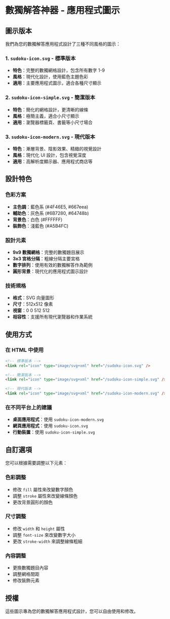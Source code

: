 # 數獨解答神器 - 應用程式圖示

## 圖示版本

我們為您的數獨解答應用程式設計了三種不同風格的圖示：

### 1. `sudoku-icon.svg` - 標準版本
- **特色**：完整的數獨網格設計，包含所有數字 1-9
- **風格**：現代化設計，使用藍色主題色彩
- **適用**：主要應用程式圖示，適合各種尺寸顯示

### 2. `sudoku-icon-simple.svg` - 簡潔版本
- **特色**：簡化的網格設計，更清晰的線條
- **風格**：極簡主義，適合小尺寸顯示
- **適用**：瀏覽器標籤頁、書籤等小尺寸場合

### 3. `sudoku-icon-modern.svg` - 現代版本
- **特色**：漸層背景、陰影效果、精緻的視覺設計
- **風格**：現代化 UI 設計，包含視覺深度
- **適用**：高解析度顯示器、應用程式商店等

## 設計特色

### 色彩方案
- **主色調**：藍色系 (#4F46E5, #667eea)
- **輔助色**：灰色系 (#6B7280, #64748b)
- **背景色**：白色 (#FFFFFF)
- **裝飾色**：淺藍色 (#A5B4FC)

### 設計元素
- **9x9 數獨網格**：完整的數獨題目展示
- **3x3 宮格分隔**：粗線分隔主要宮格
- **數字排列**：使用有效的數獨解答作為範例
- **圓形背景**：現代化的應用程式圖示設計

### 技術規格
- **格式**：SVG 向量圖形
- **尺寸**：512x512 像素
- **視窗**：0 0 512 512
- **相容性**：支援所有現代瀏覽器和作業系統

## 使用方式

### 在 HTML 中使用
```html
<!-- 標準版本 -->
<link rel="icon" type="image/svg+xml" href="/sudoku-icon.svg" />

<!-- 簡潔版本 -->
<link rel="icon" type="image/svg+xml" href="/sudoku-icon-simple.svg" />

<!-- 現代版本 -->
<link rel="icon" type="image/svg+xml" href="/sudoku-icon-modern.svg" />
```

### 在不同平台上的建議
- **桌面應用程式**：使用 `sudoku-icon-modern.svg`
- **網頁應用程式**：使用 `sudoku-icon.svg`
- **行動裝置**：使用 `sudoku-icon-simple.svg`

## 自訂選項

您可以根據需要調整以下元素：

### 色彩調整
- 修改 `fill` 屬性來改變數字顏色
- 調整 `stroke` 屬性來改變線條顏色
- 更改背景圓形的顏色

### 尺寸調整
- 修改 `width` 和 `height` 屬性
- 調整 `font-size` 來改變數字大小
- 更改 `stroke-width` 來調整線條粗細

### 內容調整
- 更換數獨題目內容
- 調整網格間距
- 修改裝飾元素

## 授權

這些圖示專為您的數獨解答應用程式設計，您可以自由使用和修改。 